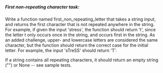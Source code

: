 ﻿##### First non-repeating character task:
Write a function named first_non_repeating_letter that takes a string input, and returns the first character that is not repeated anywhere in the string.
For example,
	if given the input 'stress', the function should return 't', since the letter t only occurs once in the string,
	and occurs first in the string.
As an added challenge, upper- and lowercase letters are considered the same character, but the function should return the correct case for the initial letter. For example, the input 'sTreSS' should return 'T'.

If a string contains all repeating characters, it should return an empty string ("") or None -- see sample tests.